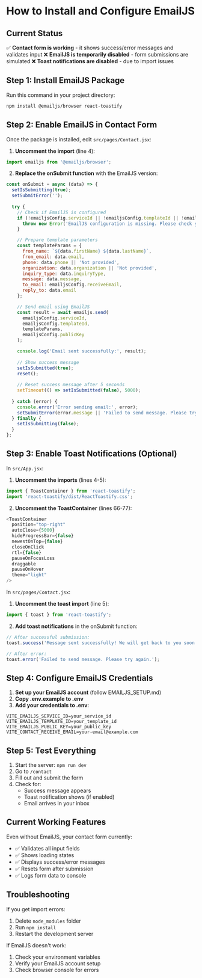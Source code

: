 # How to Install and Configure EmailJS

## Current Status
✅ **Contact form is working** - it shows success/error messages and validates input
❌ **EmailJS is temporarily disabled** - form submissions are simulated
❌ **Toast notifications are disabled** - due to import issues

## Step 1: Install EmailJS Package

Run this command in your project directory:

```bash
npm install @emailjs/browser react-toastify
```

## Step 2: Enable EmailJS in Contact Form

Once the package is installed, edit `src/pages/Contact.jsx`:

1. **Uncomment the import** (line 4):
```javascript
import emailjs from '@emailjs/browser';
```

2. **Replace the onSubmit function** with the EmailJS version:

```javascript
const onSubmit = async (data) => {
  setIsSubmitting(true);
  setSubmitError('');
  
  try {
    // Check if EmailJS is configured
    if (!emailjsConfig.serviceId || !emailjsConfig.templateId || !emailjsConfig.publicKey) {
      throw new Error('EmailJS configuration is missing. Please check your environment variables.');
    }

    // Prepare template parameters
    const templateParams = {
      from_name: `${data.firstName} ${data.lastName}`,
      from_email: data.email,
      phone: data.phone || 'Not provided',
      organization: data.organization || 'Not provided',
      inquiry_type: data.inquiryType,
      message: data.message,
      to_email: emailjsConfig.receiveEmail,
      reply_to: data.email
    };

    // Send email using EmailJS
    const result = await emailjs.send(
      emailjsConfig.serviceId,
      emailjsConfig.templateId,
      templateParams,
      emailjsConfig.publicKey
    );

    console.log('Email sent successfully:', result);
    
    // Show success message
    setIsSubmitted(true);
    reset();
    
    // Reset success message after 5 seconds
    setTimeout(() => setIsSubmitted(false), 5000);
    
  } catch (error) {
    console.error('Error sending email:', error);
    setSubmitError(error.message || 'Failed to send message. Please try again.');
  } finally {
    setIsSubmitting(false);
  }
};
```

## Step 3: Enable Toast Notifications (Optional)

In `src/App.jsx`:

1. **Uncomment the imports** (lines 4-5):
```javascript
import { ToastContainer } from 'react-toastify';
import 'react-toastify/dist/ReactToastify.css';
```

2. **Uncomment the ToastContainer** (lines 66-77):
```javascript
<ToastContainer
  position="top-right"
  autoClose={5000}
  hideProgressBar={false}
  newestOnTop={false}
  closeOnClick
  rtl={false}
  pauseOnFocusLoss
  draggable
  pauseOnHover
  theme="light"
/>
```

In `src/pages/Contact.jsx`:

1. **Uncomment the toast import** (line 5):
```javascript
import { toast } from 'react-toastify';
```

2. **Add toast notifications** in the onSubmit function:
```javascript
// After successful submission:
toast.success('Message sent successfully! We will get back to you soon.');

// After error:
toast.error('Failed to send message. Please try again.');
```

## Step 4: Configure EmailJS Credentials

1. **Set up your EmailJS account** (follow EMAILJS_SETUP.md)
2. **Copy .env.example to .env**
3. **Add your credentials to .env**:

```env
VITE_EMAILJS_SERVICE_ID=your_service_id
VITE_EMAILJS_TEMPLATE_ID=your_template_id
VITE_EMAILJS_PUBLIC_KEY=your_public_key
VITE_CONTACT_RECEIVE_EMAIL=your-email@example.com
```

## Step 5: Test Everything

1. Start the server: `npm run dev`
2. Go to `/contact`
3. Fill out and submit the form
4. Check for:
   - Success message appears
   - Toast notification shows (if enabled)
   - Email arrives in your inbox

## Current Working Features

Even without EmailJS, your contact form currently:
- ✅ Validates all input fields
- ✅ Shows loading states
- ✅ Displays success/error messages
- ✅ Resets form after submission
- ✅ Logs form data to console

## Troubleshooting

If you get import errors:
1. Delete `node_modules` folder
2. Run `npm install`
3. Restart the development server

If EmailJS doesn't work:
1. Check your environment variables
2. Verify your EmailJS account setup
3. Check browser console for errors

